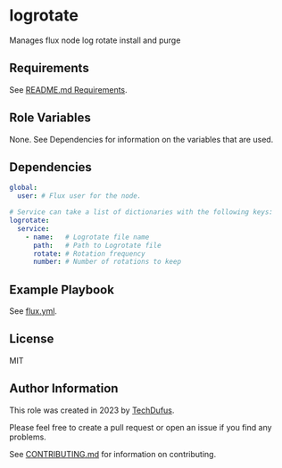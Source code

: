 logrotate
=========

Manages flux node log rotate install and purge


Requirements
------------

See [README.md Requirements](../../README.md#requirements).

Role Variables
--------------

None. See Dependencies for information on the variables that are used.

Dependencies
------------

```yaml
global:
  user: # Flux user for the node.

# Service can take a list of dictionaries with the following keys:
logrotate:
  service:
    - name:   # Logrotate file name
      path:   # Path to Logrotate file
      rotate: # Rotation frequency
      number: # Number of rotations to keep
```

Example Playbook
----------------

See [flux.yml](../../flux.yml).

License
-------

MIT

Author Information
------------------

This role was created in 2023 by [TechDufus](https://github.com/techdufus).

Please feel free to create a pull request or open an issue if you find any problems.

See [CONTRIBUTING.md](../../.github/CONTRIBUTING.md) for information on contributing.

